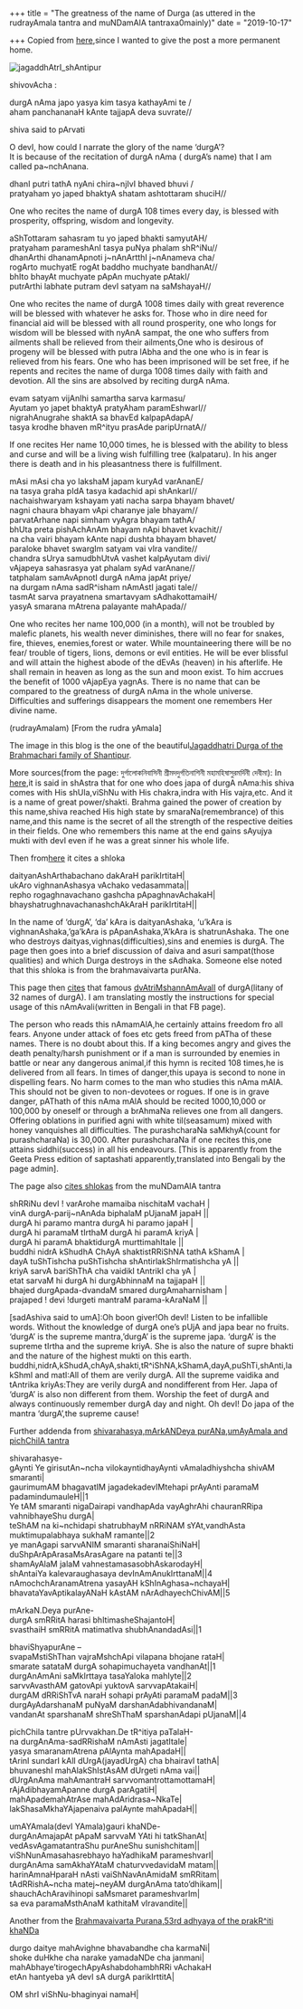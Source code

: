 +++
title = "The greatness of the name of Durga (as uttered in the rudrayAmala tantra and muNDamAlA tantraxa0mainly)"
date = "2019-10-17"

+++
Copied from
[here](https://www.facebook.com/photo.php?fbid=899545760415909&set=a.115697252134101&type=3&theater),since
I wanted to give the post a more permanent home.



![jagaddhAtrI_shAntipur](https://padmavajrablog.files.wordpress.com/2019/10/jagaddhatri_shantipur.jpg?w=739)

shivovAcha :

durgA nAma japo yasya kim tasya kathayAmi te /  
aham panchananaH kAnte tajjapA deva suvrate//

shiva said to pArvati

O devI, how could I narrate the glory of the name ‘durgA’?  
It is because of the recitation of durgA nAma ( durgA’s name) that I am
called pa\~nchAnana.

dhanI putri tathA nyAni chira\~njIvI bhaved bhuvi /  
pratyaham yo japed bhaktyA shatam ashtottaram shuciH//

One who recites the name of durgA 108 times every day, is blessed with
prosperity, offspring, wisdom and longevity.

aShTottaram sahasram tu yo japed bhakti samyutAH/  
pratyaham parameshAnI tasya puNya phalam shR^iNu//  
dhanArthi dhanamApnoti j\~nAnArtthI j\~nAnameva cha/  
rogArto muchyatE rogAt baddho muchyate bandhanAt//  
bhIto bhayAt muchyate pApAn muchyate pAtakI/  
putrArthi labhate putram devI satyam na saMshayaH//

One who recites the name of durgA 1008 times daily with great reverence
will be blessed with whatever he asks for. Those who in dire need for
financial aid will be blessed with all round prosperity, one who longs
for wisdom will be blessed with nyAnA sampat, the one who suffers from
ailments shall be relieved from their ailments,One who is desirous of
progeny will be blessed with putra lAbha and the one who is in fear is
relieved from his fears. One who has been imprisoned will be set free,
if he repents and recites the name of durga 1008 times daily with faith
and devotion. All the sins are absolved by reciting durgA nAma.

evam satyam vijAnIhi samartha sarva karmasu/  
Ayutam yo japet bhaktyA pratyAham paramEshwarI//  
nigrahAnugrahe shaktA sa bhavEd kalpapAdapA/  
tasya krodhe bhaven mR^ityu prasAde paripUrnatA//

If one recites Her name 10,000 times, he is blessed with the ability to
bless and curse and will be a living wish fulfilling tree (kalpataru).
In his anger there is death and in his pleasantness there is
fulfillment.

mAsi mAsi cha yo lakshaM japam kuryAd varAnanE/  
na tasya graha pIdA tasya kadachid api shAnkarI//  
nachaishwaryam kshayam yati nacha sarpa bhayam bhavet/  
nagni chaura bhayam vApi charanye jale bhayam//  
parvatArhane napi simham vyAgra bhayam tathA/  
bhUta preta pishAchAnAm bhayam nApi bhavet kvachit//  
na cha vairi bhayam kAnte napi dushta bhayam bhavet/  
paraloke bhavet swargIm satyam vai vIra vandite//  
chandra sUrya samudbhUtvA vashet kalpAyutam divi/  
vAjapeya sahasrasya yat phalam syAd varAnane//  
tatphalam samAvApnotI durgA nAma japAt priye/  
na durgam nAma sadR^isham nAmAstI jagati tale//  
tasmAt sarva prayatnena smartavyam sAdhakottamaiH/  
yasyA smarana mAtrena palayante mahApada//

One who recites her name 100,000 (in a month), will not be troubled by
malefic planets, his wealth never diminishes, there will no fear for
snakes, fire, thieves, enemies,forest or water. While mountaineering
there will be no fear/ trouble of tigers, lions, demons or evil
entities. He will be ever blissful and will attain the highest abode of
the dEvAs (heaven) in his afterlife. He shall remain in heaven as long
as the sun and moon exist. To him accrues the benefit of 1000 vAjapEya
yagnAs. There is no name that can be compared to the greatness of durgA
nAma in the whole universe. Difficulties and sufferings disappears the
moment one remembers Her divine name.

(rudrayAmalam) \[From the rudra yAmala\]

The image in this blog is the one of the beautiful[Jagaddhatri Durga of
the Brahmachari family of
Shantipur](http://www.pothik.co.in/jagaddhatri-puja-brahmachari-family-homstead-santipur/).

More sources(from the page: দুর্গালোকনিবাসিনী শ্রীমদদুর্গতিনাশিনী
মহামহিষাসুরমর্দিনী দেবীমা): In
[here](https://www.facebook.com/1676123549332983/photos/a.1676127312665940/2227207907557875/?type=3&theater),it
is said in shAstra that for one who does japa of durgA nAma:his shiva
comes with His shUla,viShNu with His chakra,indra with His vajra,etc.
And it is a name of great power/shakti. Brahma gained the power of
creation by this name,shiva reached His high state by
smaraNa(remembrance) of this name,and this name is the secret of all the
strength of the respective deities in their fields. One who remembers
this name at the end gains sAyujya mukti with devI even if he was a
great sinner his whole life.

Then
from[here](https://www.facebook.com/permalink.php?story_fbid=2197923287153004&id=1676123549332983&__tn__=H-R)
it cites a shloka

daityanAshArthabachano dakAraH parikIrtitaH\|  
ukAro vighnanAshasya vAchako vedasammata\|\|  
repho rogaghnavachano gashcha pApaghnavAchakaH\|  
bhayshatrughnavachanashchAkAraH parikIrtitaH\|\|

In the name of ‘durgA’, ‘da’ kAra is daityanAshaka, ‘u’kAra is
vighnanAshaka,’ga’kAra is pApanAshaka,’A’kAra is shatrunAshaka. The one
who destroys daityas,vighnas(difficulties),sins and enemies is durgA.
The page then goes into a brief discussion of daiva and asuri
sampat(those qualities) and which Durga destroys in the sAdhaka. Someone
else noted that this shloka is from the brahmavaivarta purANa.

This page then
[cites](https://www.facebook.com/1676123549332983/photos/a.1676127312665940/2363534600591871/?type=3&theater)
that famous
[dvAtriMshannAmAvalI](https://sanskritdocuments.org/doc_devii/durgaa32.html?lang=sa)
of durgA(litany of 32 names of durgA). I am translating mostly the
instructions for special usage of this nAmAvali(written in Bengali in
that FB page).

The person who reads this nAmamAlA,he certainly attains freedom fro all
fears. Anyone under attack of foes etc gets freed from pATha of these
names. There is no doubt about this. If a king becomes angry and gives
the death penalty/harsh punishment or if a man is surrounded by enemies
in battle or near any dangerous animal,if this hymn is recited 108
times,he is delivered from all fears. In times of danger,this upaya is
second to none in dispelling fears. No harm comes to the man who
studies this nAma mAlA. This should not be given to non-devotees or
rogues. If one is in grave danger, pAThath of this nAma mAlA should be
recited 1000,10,000 or 100,000 by oneself or through a brAhmaNa relieves
one from all dangers. Offering oblations in purified agni with white
til(seasamum) mixed with honey vanquishes all difficulties. The
purashcharaNa saMkhyA(count for purashcharaNa) is 30,000. After
purashcharaNa if one recites this,one attains siddhi(success) in all his
endeavours. \[This is apparently from the Geeta Press edition of
saptashati apparently,translated into Bengali by the page admin\].

The page also [cites
shlokas](https://www.facebook.com/1676123549332983/photos/a.1676127312665940/2274465396165459/?type=3&theater)
from the muNDamAlA tantra

shRRiNu devI ! varArohe mamaiba nischitaM vachaH \|  
vinA durgA-parij\~nAnAda biphalaM pUjanaM japaH \|\|  
durgA hi paramo mantra durgA hi paramo japaH \|  
durgA hi paramaM tIrthaM durgA hi paramA kriyA \|  
durgA hi paramA bhaktidurgA murttimahItale \|\|  
buddhi nidrA kShudhA ChAyA shaktistRRiShNA tathA kShamA \|  
dayA tuShTishcha puShTishcha shAntirlakShIrmatishcha yA \|\|  
kriyA sarvA bariShThA cha vaidikI tAntrikI cha yA \|  
etat sarvaM hi durgA hi durgAbhinnaM na tajjapaH \|\|  
bhajed durgApada-dvandaM smared durgAmaharnisham \|  
prajaped ! devi !durgeti mantraM parama-kAraNaM \|\|

\[sadAshiva said to umA\]:Oh boon giver!Oh devI! Listen to be infallible
words. Without the knowledge of durgA one’s pUjA and japa bear no
fruits. ‘durgA’ is the supreme mantra,’durgA’ is the supreme japa.
‘durgA’ is the supreme tIrtha and the supreme kriyA. She is also the
nature of supre bhakti and the nature of the highest mukti on this
earth.
buddhi,nidrA,kShudA,chAyA,shakti,tR^iShNA,kShamA,dayA,puShTi,shAnti,lakShmI
and matI:All of them are verily durgA. All the supreme vaidika and
tAntrika kriyAs:They are verily durgA and nondifferent from Her. Japa of
‘durgA’ is also non different from them. Worship the feet of durgA and
always continuously remember durgA day and night. Oh devI! Do japa of
the mantra ‘durgA’,the supreme cause!

Further addenda from [shivarahasya,mArkANDeya purANa,umAyAmala and
pichChilA
tantra](https://www.facebook.com/groups/439480616449663/permalink/824212464643141/)

shivarahasye-  
gAynti Ye girisutAn\~ncha vilokayntidha‍yAynti vAmaladhiyshcha shivAM
smaranti\|  
gaurimumAM bhagavatIM jagadekadevIMtehapi prAyAnti paramaM
padamindumauleH\|\|1  
Ye tAM smaranti nigaDairapi vandhapAda va‍yAghrAhi chauranRRipa
vahnibhayeShu durgA\|  
teShAM na ki\~nchidapi shatrubhayM nRRiNAM sYAt,vandhAsta
muktimupalabha‍ya sukhaM ramante\|\|2  
ye manAgapi sarvvANIM smaranti sharanaiShiNaH\|  
duShpArApArasaMsArasAgare na patanti te\|\|3  
shamAyAlaM jalaM vahnestamasasobhAskarodayH\|  
shAntaiYa kalevaraughasa‍ya devInAmAnukIrttanaM\|\|4  
nAmochchAranamAtrena yasa‍yAH kShInAghasa\~nchayaH\|  
bhavata‍YavAptikala‍yANaH kAstAM nArAdhayechChivAM\|\|5

mArkaN.Deya purAne-  
durgA smRRitA harasi bhItimasheShajantoH\|  
svasthaiH smRRitA matimatIva shubhAnandadAsi\|\|1

bhaviShyapurAne –  
svapaMstiShThan vajraMshchApi vilapana bhojane rataH\|  
smarate satataM durgA sohapimucha‍yeta vandhanAt\|\|1  
durgAnAmAni saMkIrtta‍ya tasa‍Yaloka mahIyte\|\|2  
sarvvAvasthAM gatovApi yuktovA sarvvapAtakaiH\|  
durgAM dRRiShTvA naraH sohapi prAyAti paramaM padaM\|\|3  
durgAyAdarshanaM puNyaM darshanAdabhivandanaM\|  
vandanAt sparshanaM shreShThaM sparshanAdapi pUjanaM\|\|4

pichChila tantre pUrvvakhan.De tR^itiya paTalaH-  
na durgAnAma-sadRRishaM nAmAsti jagatItale\|  
yasya smaranamAtrena pAlAynta mahApadaH\|\|  
tArinI sundarI kAlI dUrgA(jayadUrgA) cha bhairavI tathA\|  
bhuvaneshI mahAlakShIstAsAM dUrgeti nAma vai\|\|  
dUrgAnAma mahAmantraH sarvvomantrottamottamaH\|  
rAjAdibhayamApanne durgA parAgatiH\|  
mahApademahAtrAse mahAdAridrasa\~NkaTe\|  
lakShasaMkha‍YAjapenaiva palAynte mahApadaH\|\|

umAYAmala(devI YAmala)gauri khaNDe-  
durgAnAmajapAt pApaM sarvvaM YAti hi tatkShanAt\|  
vedAsvAgamatantraShu purAneShu sunishchitam\|\|  
viShNunAmasahasrebha‍yo ha‍YadhikaM parameshvarI\|  
durgAnAma samAkha‍YAtaM chaturvvedavidaM matam\|\|  
harinAmnaHparaH nAsti vaiShNavAnAmidaM smRRitam\|  
tAdRRishA\~ncha matej\~neyAM durgAnAma tato’dhikam\|\|  
shauchAchAravihinopi saMsmaret parameshvarIm\|  
sa eva paramaMsthAnaM kathitaM vIravandite\|\|

Another from the [Brahmavaivarta Purana,53rd adhyaya of the prakR^iti
khaNDa](https://www.facebook.com/1676123549332983/photos/a.1676127312665940/2599754636969865/)

durgo daitye mahAvighne bhavabandhe cha karmaNi\|  
shoke duHkhe cha narake yamadaNDe cha janmani\|  
mahAbhaye’tirogechApyAshabdohambhRRi vAchakaH  
etAn hantyeba yA devI sA durgA parikIrttitA\|

OM shrI viShNu-bhaginyai namaH\|
